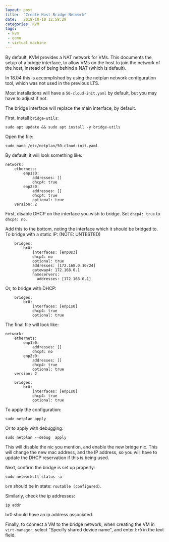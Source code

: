 ```yaml
---
layout: post
title:  "Create Host Bridge Network"
date:   2018-10-10 12:58:29
categories: KVM
tags: 
 - kvm
 - qemu
 - virtual machine
---
```



By default, KVM provides a NAT network for VMs. This documents the setup of a
bridge interface, to allow VMs on the  host to join the network of the host,
instead of being behind a NAT (which is default).

In 18.04 this is accomplished by using the netplan network configuration tool,
which was not used in the previous LTS.

Most installations will have a `50-cloud-init.yaml` by default, but you may
have to adjust if not.

The bridge interface will replace the main interface, by default.

First, install `bridge-utils`:

```
sudo apt update && sudo apt install -y bridge-utils 
```

Open the file:

```
sudo nano /etc/netplan/50-cloud-init.yaml
```

By default, it will look something like:
```
network:
    ethernets:
        enp1s0:
            addresses: []
            dhcp4: true
        enp2s0:
            addresses: []
            dhcp4: true
            optional: true
    version: 2
```

First, disable DHCP on the interface you wish to bridge. Set `dhcp4: true` to `dhcp4: no`.

Add this to the bottom, noting the interface which
it should be bridged to. To bridge with a static IP:
(NOTE: UNTESTED)
```
    bridges:
        br0:
            interfaces: [enp0s3]
            dhcp4: no
            optional: true
            addresses: [172.168.0.10/24]
            gateway4: 172.168.0.1
            nameservers:
              addresses: [172.168.0.1]
```

Or, to bridge with DHCP:
```
    bridges:
        br0:
            interfaces: [enp1s0]
            dhcp4: true
            optional: true
```


The final file will look like:
```
network:
    ethernets:
        enp1s0:
            addresses: []
            dhcp4: no   
        enp2s0:
            addresses: []
            dhcp4: true
            optional: true
    version: 2

    bridges:
        br0:
            interfaces: [enp1s0]
            dhcp4: true
            optional: true
```

To apply the configuration:
```
sudo netplan apply
```

Or to apply with debugging:
```
sudo netplan --debug  apply
```

This will disable the nic you mention, and enable the new bridge nic. This will
change the new mac address, and the IP address, so you will have to update the DHCP 
reservation if this is being used.


Next, confirm the bridge is set up properly:
```
sudo networkctl status -a
```

`br0` should be in state: `routable (configured)`.

Similarly, check the ip addresses:
```
ip addr
```

br0 should have an ip address associated.

Finally, to connect a VM to the bridge network, when creating the VM in `virt-manager`,
select "Specify shared device name", and enter `br0` in the text field.
